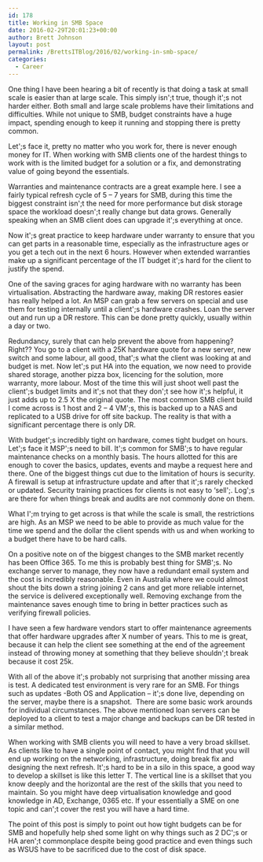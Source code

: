 ```yaml
---
id: 178
title: Working in SMB Space
date: 2016-02-29T20:01:23+00:00
author: Brett Johnson
layout: post
permalink: /BrettsITBlog/2016/02/working-in-smb-space/
categories:
  - Career
---
```

One thing I have been hearing a bit of recently is that doing a task at small scale is easier than at large scale. This simply isn';t true, though it';s not harder either. Both small and large scale problems have their limitations and difficulties. While not unique to SMB, budget constraints have a huge impact, spending enough to keep it running and stopping there is pretty common.

Let';s face it, pretty no matter who you work for, there is never enough money for IT. When working with SMB clients one of the hardest things to work with is the limited budget for a solution or a fix, and demonstrating value of going beyond the essentials.

Warranties and maintenance contracts are a great example here. I see a fairly typical refresh cycle of 5 &#8211; 7 years for SMB, during this time the biggest constraint isn';t the need for more performance but disk storage space the workload doesn';t really change but data grows. Generally speaking when an SMB client does can upgrade it';s everything at once.

Now it';s great practice to keep hardware under warranty to ensure that you can get parts in a reasonable time, especially as the infrastructure ages or you get a tech out in the next 6 hours. However when extended warranties make up a significant percentage of the IT budget it';s hard for the client to justify the spend.

One of the saving graces for aging hardware with no warranty has been virtualisation. Abstracting the hardware away, making DR restores easier has really helped a lot. An MSP can grab a few servers on special and use them for testing internally until a client';s hardware crashes. Loan the server out and run up a DR restore. This can be done pretty quickly, usually within a day or two.

Redundancy, surely that can help prevent the above from happening? Right?? You go to a client with a 25K hardware quote for a new server, new switch and some labour, all good, that';s what the client was looking at and budget is met. Now let';s put HA into the equation, we now need to provide shared storage, another pizza box, licencing for the solution, more warranty, more labour. Most of the time this will just shoot well past the client';s budget limits and it';s not that they don';t see how it';s helpful, it just adds up to 2.5 X the original quote. The most common SMB client build I come across is 1 host and 2 &#8211; 4 VM';s, this is backed up to a NAS and replicated to a USB drive for off site backup. The reality is that with a significant percentage there is only DR.

With budget';s incredibly tight on hardware, comes tight budget on hours. Let';s face it MSP';s need to bill. It';s common for SMB';s to have regular maintenance checks on a monthly basis. The hours allotted for this are enough to cover the basics, updates, events and maybe a request here and there. One of the biggest things cut due to the limitation of hours is security. A firewall is setup at infrastructure update and after that it';s rarely checked or updated. Security training practices for clients is not easy to &#8216;sell';. Log';s are there for when things break and audits are not commonly done on them.

What I';m trying to get across is that while the scale is small, the restrictions are high. As an MSP we need to be able to provide as much value for the time we spend and the dollar the client spends with us and when working to a budget there have to be hard calls.

On a positive note on of the biggest changes to the SMB market recently has been Office 365. To me this is probably best thing for SMB';s. No exchange server to manage, they now have a redundant email system and the cost is incredibly reasonable. Even in Australia where we could almost shout the bits down a string joining 2 cans and get more reliable internet, the service is delivered exceptionally well. Removing exchange from the maintenance saves enough time to bring in better practices such as verifying firewall policies.

I have seen a few hardware vendors start to offer maintenance agreements that offer hardware upgrades after X number of years. This to me is great, because it can help the client see something at the end of the agreement instead of throwing money at something that they believe shouldn';t break because it cost 25k.

With all of the above it';s probably not surprising that another missing area is test. A dedicated test environment is very rare for an SMB. For things such as updates -Both OS and Application &#8211; it';s done live, depending on the server, maybe there is a snapshot.  There are some basic work arounds for individual circumstances. The above mentioned loan servers can be deployed to a client to test a major change and backups can be DR tested in a similar method.

When working with SMB clients you will need to have a very broad skillset. As clients like to have a single point of contact, you might find that you will end up working on the networking, infrastructure, doing break fix and designing the next refresh. It';s hard to be in a silo in this space, a good way to develop a skillset is like this letter T. The vertical line is a skillset that you know deeply and the horizontal are the rest of the skills that you need to maintain. So you might have deep virtualisation knowledge and good knowledge in AD, Exchange, 0365 etc. If your essentially a SME on one topic and can';t cover the rest you will have a hard time.

The point of this post is simply to point out how tight budgets can be for SMB and hopefully help shed some light on why things such as 2 DC';s or HA aren';t commonplace despite being good practice and even things such as WSUS have to be sacrificed due to the cost of disk space.